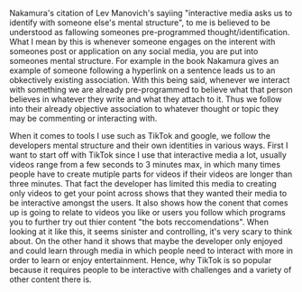 Nakamura's citation of Lev Manovich's sayiing "interactive media asks us to identify with someone else's mental structure", to me is believed to be understood as fallowing someones pre-programmed thought/identification.
What I mean by this is whenever someone engages on the interent with someones post or application on any social media, you are put into someones mental structure.
For example in the book Nakamura gives an example of someone following a hyperlink on a sentence leads us to an obkectively existing association. 
With this being said, whenever we interact with something we are already pre-programmed to believe what that person believes in whatever they write and what they attach to it. 
Thus we follow into their already objective association to whatever thought or topic they may be commenting or interacting with. 

When it comes to tools I use such as TikTok and google, we follow the developers mental structure and their own identities in various ways. 
First I want to start off with TikTok since I use that interactive media a lot, usually videos range from a few seconds to 3 minutes max, in which many times people have to create mutiple parts for videos if their videos are longer than three minutes.
That fact the developer has limited this media to creating only videos to get your point across shows that they wanted their media to be interactive amongst the users. 
It also shows how the conent that comes up is going to relate to videos you like or users you follow which programs you to further try out thier content "the bots reccomendations".
When looking at it like this, it seems sinister and controlling, it's very scary to think about. 
On the other hand it shows that maybe the developer only enjoyed and could learn through media in which people need to interact with more in order to learn or enjoy entertainment. 
Hence, why TikTok is so popular because it requires people to be interactive with challenges and a variety of other content there is.
